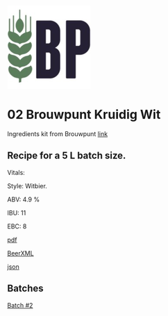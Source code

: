![logo](./02_Brouwpunt_Kruidig_Wit.jpeg)

# 02 Brouwpunt Kruidig Wit

Ingredients kit from Brouwpunt [link](https://brouwpunt.nl/product/kruidig-wit/)

## Recipe for a 5 L batch size.

Vitals:

Style: Witbier.

ABV: 4.9 %

IBU: 11

EBC: 8

[pdf](./02_Brouwpunt_Kruidig_Wit.pdf)

[BeerXML](./02_Brouwpunt_Kruidig_Wit.xml)

[json](./02_Brouwpunt_Kruidig_Wit.json)

## Batches

[Batch #2](../../batches/batch_2/README.md)
